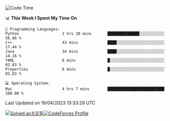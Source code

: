 
<!--START_SECTION:waka-->
![Code Time](http://img.shields.io/badge/Code%20Time-2%2C656%20hrs%2044%20mins-blue)

📊 **This Week I Spent My Time On** 

```text
💬 Programming Languages: 
Python                   2 hrs 20 mins       ██████████████░░░░░░░░░░░   56.86 % 
C++                      43 mins             ████░░░░░░░░░░░░░░░░░░░░░   17.44 % 
Java                     34 mins             ████░░░░░░░░░░░░░░░░░░░░░   14.16 % 
YAML                     6 mins              █░░░░░░░░░░░░░░░░░░░░░░░░   02.83 % 
Properties               6 mins              █░░░░░░░░░░░░░░░░░░░░░░░░   02.83 % 

💻 Operating System: 
Mac                      4 hrs 7 mins        █████████████████████████   100.00 % 
```


 Last Updated on 19/04/2023 13:33:29 UTC
<!--END_SECTION:waka-->
[![Solved.ac프로필](http://mazassumnida.wtf/api/generate_badge?boj=hckim96)](https://solved.ac/hckim96)[![CodeForces Profile](https://cf.leed.at?id=hckim96)](https://codeforces.com/profile/hckim96)
